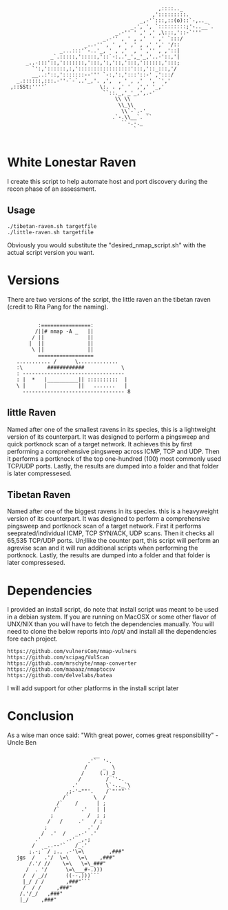 ```
                                                 ,::::.._
                                               ,':::::::::.
                                           _,-'`:::,::(o)::`-,.._
                                        _.', ', `:::::::::;'-..__`.
                                   _.-'' ' ,' ,' ,\:::,'::-`'''
                               _.-'' , ' , ,'  ' ,' `:::/
                         _..-'' , ' , ' ,' , ,' ',' '/::
                 _...:::'`-..'_, ' , ,'  , ' ,'' , ,'::|
              _`.:::::,':::::,'::`-:..'_',_'_,'..-'::,'|
      _..-:::'::,':::::::,':::,':,'::,':::,'::::::,':::;
        `':,'::::::,:,':::::::::::::::::':::,'::_:::,'/
        __..:'::,':::::::--''' `-:,':,':::'::-' ,':::/
   _.::::::,:::.-''-`-`..'_,'. ,',  , ' , ,'  ', `','
 ,::SSt:''''`                 \:. . ,' '  ,',' '_,'
                               ``::._,'_'_,',.-'
                                   \\ \\
                                    \\_\\
                                     \\`-`.-'_
                                  .`-.\\__`. ``
                                     ``-.-._
                                         `


```
# White Lonestar Raven
I create this script to help automate host and port discovery during the recon phase of an assessment. 

## Usage
```
./tibetan-raven.sh targetfile
./little-raven.sh targetfile
```
Obviously you would substitute the "desired_nmap_script.sh" with the actual script version you want.

# Versions
There are two versions of the script, the little raven an the tibetan raven (credit to Rita Pang for the naming).
```

          :================:
         /||# nmap -A _   ||
        / ||              ||
       |  ||              ||
        \ ||              ||
          ==================
   ........... /      \.............
   :\        ############            \
   : ---------------------------------
   : |  *   |__________|| ::::::::::  |
   \ |      |          ||   .......   |
     --------------------------------- 8
```

## little Raven
Named after one of the smallest ravens in its species, this is a lightweight version of its counterpart. It was designed to perform a pingsweep and quick portknock scan of a target network. It achieves this by first performing a comprehensive pingsweep across ICMP, TCP and UDP. Then it performs a portknock of the top one-hundred (100) most commonly used TCP/UDP ports. Lastly, the results are dumped into a folder and that folder is later compressesed. 

## Tibetan Raven
Named after one of the biggest ravens in its species. this is a heavyweight version of its counterpart. It was designed to perform a comprehensive pingsweep and portknock scan of a target network. First it performs seeprated/individual ICMP, TCP SYN/ACK, UDP scans. Then it checks all 65,535 TCP/UDP ports. Un;llike the counter part, this script will perform an agrevise scan and it will run additional scripts when performing the portknock. Lastly, the results are dumped into a folder and that folder is later compressesed.

# Dependencies
I provided an install script, do note that install script was meant to be used in a debian system. If you are running on MacOSX or some other flavor of UNX/NIX than you will have to fetch the dependencies manually. You will need to clone the below reports into /opt/ and install all the dependencies fore each project. 
```
https://github.com/vulnersCom/nmap-vulners
https://github.com/scipag/VulScan
https://github.com/mrschyte/nmap-converter
https://github.com/maaaaz/nmaptocsv
https://github.com/delvelabs/batea
```
I will add support for other platforms in the install script later

# Conclusion
As a wise man once said: "With great power, comes great responsibility" - Uncle Ben
```
                            __
                          .'`  '-.
                         /     _  \
                        /     (.)_J
                       /        / `'-.
                     .'         \`-.._`\
                   ,;-'~""'.    /`"'""``
                  /`        \  /
                /`    /      | ;
               /`       .'   | |
              ;           /  ; ;
             /   /     .'   / ;
            ;             .' /
           /  .'  /   _.-' .'
         .'        .-' _,-;
        /   _..--'`   /_.'
       ;.-;` / ;., .-'\=\        ,###"
   jgs  /   .'/  \=\   \=\    ,###"
       /.'/ //    \=\   \=\_###"
      /  . '/      \=\___#-.)))
     /  / _//      ((--.)))```
     |_/ / /       ,###"```
     /  / /     ,###"
    /.'/_/   ,###"
    |_/    ,###"
 
```
